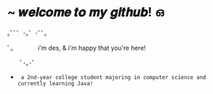 # ~ 𝒘𝒆𝒍𝒄𝒐𝒎𝒆 𝒕𝒐 𝒎𝒚 𝒈𝒊𝒕𝒉𝒖𝒃! ഒ

｡ﾟﾟ゜･｡゜･ﾟﾟ｡

ﾟ。 ⠀⠀⠀⠀ i'm des, & i'm happy that you're here!

⠀ 　ﾟ･｡･ﾟ 


-  ` a 2nd-year college student majoring in computer science and currently learning Java!`


